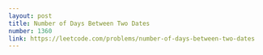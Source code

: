 ```yaml
---
layout: post
title: Number of Days Between Two Dates
number: 1360
link: https://leetcode.com/problems/number-of-days-between-two-dates
---
```

